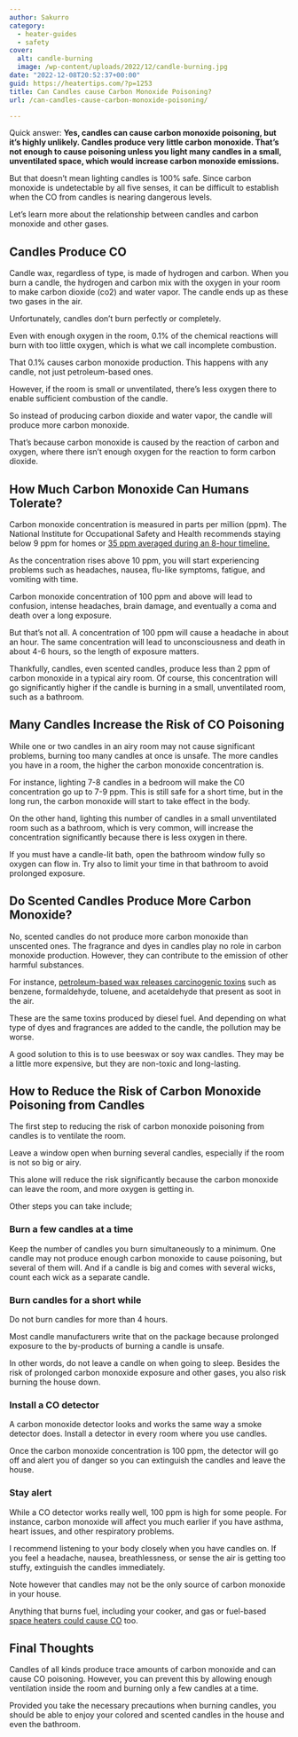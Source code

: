 ```yaml
---
author: Sakurro
category:
  - heater-guides
  - safety
cover:
  alt: candle-burning
  image: /wp-content/uploads/2022/12/candle-burning.jpg
date: "2022-12-08T20:52:37+00:00"
guid: https://heatertips.com/?p=1253
title: Can Candles cause Carbon Monoxide Poisoning?
url: /can-candles-cause-carbon-monoxide-poisoning/

---
```

Quick answer: **Yes, candles can cause carbon monoxide poisoning, but it’s highly unlikely. Candles produce very little carbon monoxide. That’s not enough to cause poisoning unless you light many candles in a small, unventilated space, which would increase carbon monoxide emissions.**

But that doesn’t mean lighting candles is 100% safe. Since carbon monoxide is undetectable by all five senses, it can be difficult to establish when the CO from candles is nearing dangerous levels.

Let’s learn more about the relationship between candles and carbon monoxide and other gases.

## Candles Produce CO

Candle wax, regardless of type, is made of hydrogen and carbon. When you burn a candle, the hydrogen and carbon mix with the oxygen in your room to make carbon dioxide (co2) and water vapor. The candle ends up as these two gases in the air.

Unfortunately, candles don’t burn perfectly or completely.

Even with enough oxygen in the room, 0.1% of the chemical reactions will burn with too little oxygen, which is what we call incomplete combustion.

That 0.1% causes carbon monoxide production. This happens with any candle, not just petroleum-based ones.

However, if the room is small or unventilated, there’s less oxygen there to enable sufficient combustion of the candle.

So instead of producing carbon dioxide and water vapor, the candle will produce more carbon monoxide.

That’s because carbon monoxide is caused by the reaction of carbon and oxygen, where there isn’t enough oxygen for the reaction to form carbon dioxide.

## How Much Carbon Monoxide Can Humans Tolerate?

Carbon monoxide concentration is measured in parts per million (ppm). The National Institute for Occupational Safety and Health recommends staying below 9 ppm for homes or [35 ppm averaged during an 8-hour timeline.](https://www.epa.gov/indoor-air-quality-iaq/carbon-monoxides-impact-indoor-air-quality#:~:text=Exposure%20Limits,-Occupational%20Safety%20and&text=%5BOSHA%20PEL%5D%20The%20current%20Occupational,CFR%20Table%20Z%2D1%5D.)

As the concentration rises above 10 ppm, you will start experiencing problems such as headaches, nausea, flu-like symptoms, fatigue, and vomiting with time.

Carbon monoxide concentration of 100 ppm and above will lead to confusion, intense headaches, brain damage, and eventually a coma and death over a long exposure.

But that’s not all. A concentration of 100 ppm will cause a headache in about an hour. The same concentration will lead to unconsciousness and death in about 4-6 hours, so the length of exposure matters.

Thankfully, candles, even scented candles, produce less than 2 ppm of carbon monoxide in a typical airy room. Of course, this concentration will go significantly higher if the candle is burning in a small, unventilated room, such as a bathroom.

## Many Candles Increase the Risk of CO Poisoning

While one or two candles in an airy room may not cause significant problems, burning too many candles at once is unsafe. The more candles you have in a room, the higher the carbon monoxide concentration is.

For instance, lighting 7-8 candles in a bedroom will make the C0 concentration go up to 7-9 ppm. This is still safe for a short time, but in the long run, the carbon monoxide will start to take effect in the body.

On the other hand, lighting this number of candles in a small unventilated room such as a bathroom, which is very common, will increase the concentration significantly because there is less oxygen in there.

If you must have a candle-lit bath, open the bathroom window fully so oxygen can flow in. Try also to limit your time in that bathroom to avoid prolonged exposure.

## Do Scented Candles Produce More Carbon Monoxide?

No, scented candles do not produce more carbon monoxide than unscented ones. The fragrance and dyes in candles play no role in carbon monoxide production. However, they can contribute to the emission of other harmful substances.

For instance, [petroleum-based wax releases carcinogenic toxins](https://www.scsu.edu/news_article.aspx?news_id=832) such as benzene, formaldehyde, toluene, and acetaldehyde that present as soot in the air.

These are the same toxins produced by diesel fuel. And depending on what type of dyes and fragrances are added to the candle, the pollution may be worse.

A good solution to this is to use beeswax or soy wax candles. They may be a little more expensive, but they are non-toxic and long-lasting.

## How to Reduce the Risk of Carbon Monoxide Poisoning from Candles

The first step to reducing the risk of carbon monoxide poisoning from candles is to ventilate the room.

Leave a window open when burning several candles, especially if the room is not so big or airy.

This alone will reduce the risk significantly because the carbon monoxide can leave the room, and more oxygen is getting in.

Other steps you can take include;

### Burn a few candles at a time

Keep the number of candles you burn simultaneously to a minimum. One candle may not produce enough carbon monoxide to cause poisoning, but several of them will. And if a candle is big and comes with several wicks, count each wick as a separate candle.

### Burn candles for a short while

Do not burn candles for more than 4 hours.

Most candle manufacturers write that on the package because prolonged exposure to the by-products of burning a candle is unsafe.

In other words, do not leave a candle on when going to sleep. Besides the risk of prolonged carbon monoxide exposure and other gases, you also risk burning the house down.

### Install a CO detector

A carbon monoxide detector looks and works the same way a smoke detector does. Install a detector in every room where you use candles.

Once the carbon monoxide concentration is 100 ppm, the detector will go off and alert you of danger so you can extinguish the candles and leave the house.

### Stay alert

While a CO detector works really well, 100 ppm is high for some people. For instance, carbon monoxide will affect you much earlier if you have asthma, heart issues, and other respiratory problems.

I recommend listening to your body closely when you have candles on. If you feel a headache, nausea, breathlessness, or sense the air is getting too stuffy, extinguish the candles immediately.

Note however that candles may not be the only source of carbon monoxide in your house.

Anything that burns fuel, including your cooker, and gas or fuel-based [space heaters could cause CO](/do-space-heaters-emit-carbon-monoxide/) too.

## Final Thoughts

Candles of all kinds produce trace amounts of carbon monoxide and can cause CO poisoning. However, you can prevent this by allowing enough ventilation inside the room and burning only a few candles at a time.

Provided you take the necessary precautions when burning candles, you should be able to enjoy your colored and scented candles in the house and even the bathroom.
